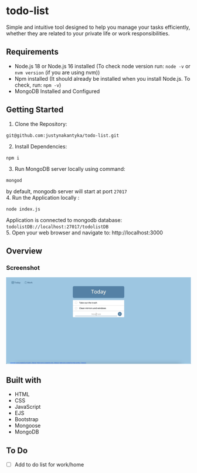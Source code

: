 # todo-list
Simple and intuitive tool designed to help you manage your tasks efficiently, whether they are related to your private life or work responsibilities.

## Requirements
- Node.js 18 or Node.js 16 installed (To check node version run: `node -v` or `nvm version` (if you are using nvm))
- Npm installed (It should already be installed when you install Node.js. To check, run: `npm -v`)
- MongoDB Installed and Configured

## Getting Started
1. Clone the Repository:
```
git@github.com:justynakantyka/todo-list.git
```
2. Install Dependencies:
```
npm i
```
3. Run MongoDB server locally using command:
```
mongod
```
by default, mongodb server will start at port `27017` \
4. Run the Application locally :
```
node index.js
```
Application is connected to mongodb database: `todolistDB://localhost:27017/todolistDB` \
5. Open your web browser and navigate to: http://localhost:3000

## Overview

### Screenshot
![](./screenshots/todaylist.png)

## Built with
* HTML
* CSS
* JavaScript
* EJS
* Bootstrap
* Mongoose
* MongoDB

## To Do
- [ ] Add to do list for work/home
